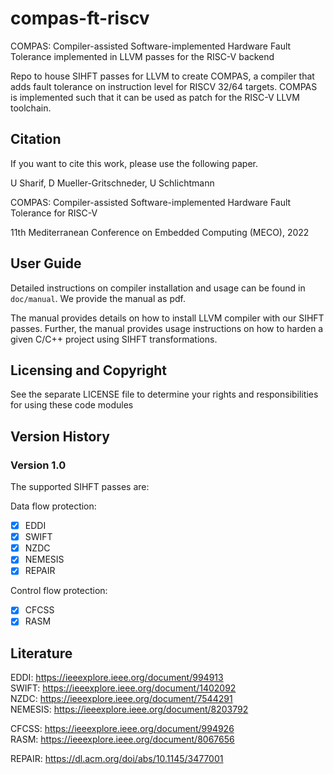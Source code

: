 # compas-ft-riscv
COMPAS: Compiler-assisted Software-implemented Hardware Fault Tolerance implemented in LLVM passes for the RISC-V backend

Repo to house SIHFT passes for LLVM to create COMPAS, a compiler that adds fault tolerance on instruction level for RISCV 32/64 targets.
COMPAS is implemented such that it can be used as patch for the RISC-V LLVM toolchain.

## Citation
If you want to cite this work, please use the following paper.

U Sharif, D Mueller-Gritschneder, U Schlichtmann

COMPAS: Compiler-assisted Software-implemented Hardware Fault Tolerance for RISC-V 

11th Mediterranean Conference on Embedded Computing (MECO), 2022


## User Guide
Detailed instructions on compiler installation and usage can be found in `doc/manual`. We provide the manual as pdf.

<!--
After cloning the repo, generate the user manual in `doc/manual` using latex compiler. For example, we used [`latexmk`](https://mg.readthedocs.io/latexmk.html) utitlity to generate the manual pdf in some build location using
```shell
$ latexmk -pdf doc/manual/main.tex -outdir=build/
```
-->

The manual provides details on how to install LLVM compiler with our SIHFT passes. Further, the manual provides usage instructions on how to harden a given C/C++ project using SIHFT transformations.

## Licensing and Copyright
See the separate LICENSE file to determine your rights and responsibilities for using these code modules

## Version History

### Version 1.0 
The supported SIHFT passes are:

Data flow protection:
- [x] EDDI
- [x] SWIFT
- [x] NZDC
- [x] NEMESIS
- [x] REPAIR

Control flow protection:
- [x] CFCSS
- [x] RASM

## Literature
EDDI: https://ieeexplore.ieee.org/document/994913  
SWIFT: https://ieeexplore.ieee.org/document/1402092  
NZDC: https://ieeexplore.ieee.org/document/7544291  
NEMESIS: https://ieeexplore.ieee.org/document/8203792  

CFCSS: https://ieeexplore.ieee.org/document/994926  
RASM: https://ieeexplore.ieee.org/document/8067656

REPAIR: https://dl.acm.org/doi/abs/10.1145/3477001
